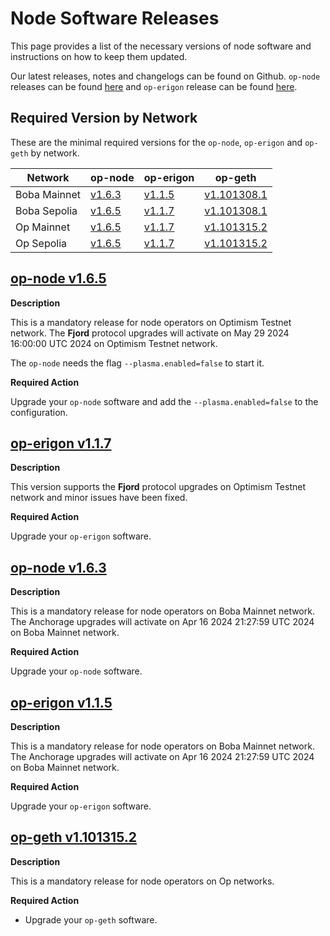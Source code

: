 # Node Software Releases

This page provides a list of the necessary versions of node software and instructions on how to keep them updated.

Our latest releases, notes and changelogs can be found on Github. `op-node` releases can be found [here](https://github.com/bobanetwork/boba/tags) and `op-erigon` release can be found [here](https://github.com/bobanetwork/op-erigon/releases).

## Required Version by Network

These are the minimal required versions for the `op-node`, `op-erigon` and `op-geth` by network.

| Network      | op-node                                                      | op-erigon                                                    | op-geth                                                      |
| ------------ | ------------------------------------------------------------ | ------------------------------------------------------------ | ------------------------------------------------------------ |
| Boba Mainnet | [v1.6.3](https://github.com/bobanetwork/boba/releases/tag/v1.6.3) | [v1.1.5](https://github.com/bobanetwork/op-erigon/releases/tag/v1.1.5) | [v1.101308.1](https://github.com/ethereum-optimism/op-geth/releases/tag/v1.101308.1) |
| Boba Sepolia | [v1.6.5](https://github.com/bobanetwork/boba/releases/tag/v1.6.5) | [v1.1.7](https://github.com/bobanetwork/op-erigon/releases/tag/v1.1.7) | [v1.101308.1](https://github.com/ethereum-optimism/op-geth/releases/tag/v1.101308.1) |
| Op Mainnet   | [v1.6.5](https://github.com/bobanetwork/boba/releases/tag/v1.6.5) | [v1.1.7](https://github.com/bobanetwork/op-erigon/releases/tag/v1.1.7) | [v1.101315.2](https://github.com/ethereum-optimism/op-geth/releases/tag/v1.101315.2) |
| Op Sepolia   | [v1.6.5](https://github.com/bobanetwork/boba/releases/tag/v1.6.5) | [v1.1.7](https://github.com/bobanetwork/op-erigon/releases/tag/v1.1.7) | [v1.101315.2](https://github.com/ethereum-optimism/op-geth/releases/tag/v1.101315.2) |

## [op-node v1.6.5](https://github.com/bobanetwork/boba/releases/tag/v1.6.5)

**Description**

This is a mandatory release for node operators on Optimism Testnet network. The **Fjord** protocol upgrades will activate on May 29 2024 16:00:00 UTC 2024 on Optimism Testnet network.

The `op-node`  needs the flag `--plasma.enabled=false` to start it.

**Required Action**

Upgrade your `op-node` software and add  the `--plasma.enabled=false` to the configuration.

## [op-erigon v1.1.7](https://github.com/bobanetwork/op-erigon/releases/tag/v1.1.7)

**Description**

This version supports the **Fjord** protocol upgrades on Optimism Testnet network and minor issues have been fixed.

**Required Action**

Upgrade your `op-erigon` software.

## [op-node v1.6.3](https://github.com/bobanetwork/boba/releases/tag/v1.6.3)

**Description**

This is a mandatory release for node operators on Boba Mainnet network. The Anchorage upgrades will activate on Apr 16 2024 21:27:59 UTC 2024 on Boba Mainnet network.

**Required Action**

Upgrade your `op-node` software.

## [op-erigon v1.1.5](https://github.com/bobanetwork/op-erigon/releases/tag/v1.1.5)

**Description**

This is a mandatory release for node operators on Boba Mainnet network. The Anchorage upgrades will activate on Apr 16 2024 21:27:59 UTC 2024 on Boba Mainnet network.

**Required Action**

Upgrade your `op-erigon` software.

## [op-geth v1.101315.2](https://github.com/ethereum-optimism/op-geth/releases/tag/v1.101315.2)

**Description**

This is a mandatory release for node operators on Op networks.

**Required Action**

* Upgrade your `op-geth` software.
